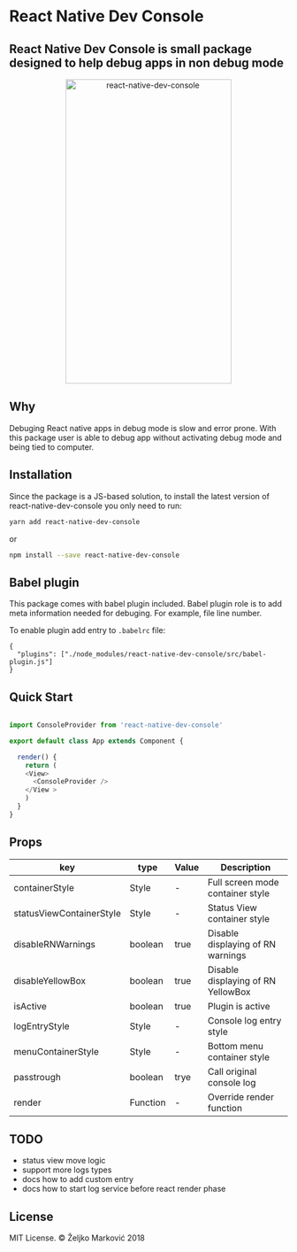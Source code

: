 # React Native Dev Console

## React Native Dev Console is small package designed to help debug apps in non debug mode

<p align="center" >
    <img alt="react-native-dev-console" src="https://i.imgur.com/ZgJU2Dp.jpg" width="300" height="550" />
</p>

## Why

Debuging React native apps in debug mode is slow and error prone. With this package user is able to debug app without activating debug mode and being tied to computer.

## Installation

Since the package is a JS-based solution, to install the latest version of react-native-dev-console you only need to run:

```bash
yarn add react-native-dev-console
```

or

```bash
npm install --save react-native-dev-console
```

## Babel plugin

This package comes with babel plugin included. Babel plugin role is to add meta information needed for debuging. For example, file line number.

To enable plugin add entry to `.babelrc` file:

```
{
  "plugins": ["./node_modules/react-native-dev-console/src/babel-plugin.js"]
}
```

## Quick Start

```javascript

import ConsoleProvider from 'react-native-dev-console'

export default class App extends Component {

  render() {
    return (
    <View>
      <ConsoleProvider />
    </View >
    )
  }
}
```
## Props

key | type | Value | Description
------ | ---- | ------- | ----------------------
containerStyle | Style | - | Full screen mode container style
statusViewContainerStyle | Style | - | Status View container style
disableRNWarnings | boolean | true | Disable displaying of RN warnings
disableYellowBox | boolean | true | Disable displaying of RN YellowBox
isActive | boolean | true | Plugin is active
logEntryStyle | Style | - | Console log entry style
menuContainerStyle | Style | - | Bottom menu container style
passtrough | boolean | trye | Call original console log
render | Function | - | Override render function

## TODO

- status view move logic
- support more logs types
- docs how to add custom entry
- docs how to start log service before react render phase

## License

MIT License. © Željko Marković 2018